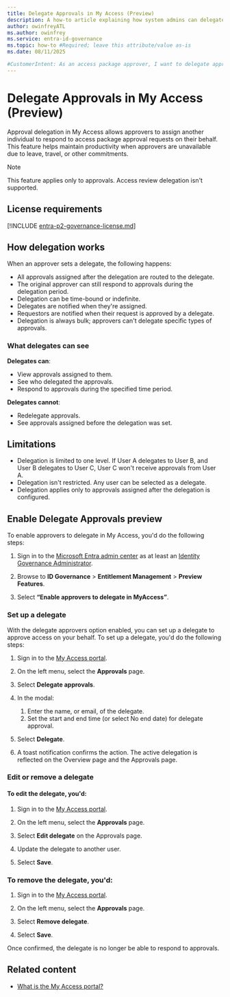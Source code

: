 ```yaml
---
title: Delegate Approvals in My Access (Preview)
description: A how-to article explaining how system admins can delegate approvals using My Access
author: owinfreyATL
ms.author: owinfrey
ms.service: entra-id-governance
ms.topic: how-to #Required; leave this attribute/value as-is
ms.date: 08/11/2025

#CustomerIntent: As an access package approver, I want to delegate approvals so that designated individuals can approve when I am not available to.
---
```


# Delegate Approvals in My Access (Preview)

Approval delegation in My Access allows approvers to assign another individual to respond to access package approval requests on their behalf. This feature helps maintain productivity when approvers are unavailable due to leave, travel, or other commitments.

> [!NOTE]
> This feature applies only to approvals. Access review delegation isn't supported.

## License requirements

[!INCLUDE [entra-p2-governance-license.md](../includes/entra-p2-governance-license.md)]

## How delegation works

When an approver sets a delegate, the following happens:

- All approvals assigned after the delegation are routed to the delegate.
- The original approver can still respond to approvals during the delegation period.
- Delegation can be time-bound or indefinite.
- Delegates are notified when they're assigned.
- Requestors are notified when their request is approved by a delegate.
- Delegation is always bulk; approvers can't delegate specific types of approvals.


### What delegates can see

**Delegates can**:
- View approvals assigned to them.
- See who delegated the approvals.
- Respond to approvals during the specified time period.

**Delegates cannot**:
- Redelegate approvals.
- See approvals assigned before the delegation was set.


## Limitations


- Delegation is limited to one level. If User A delegates to User B, and User B delegates to User C, User C won't receive approvals from User A.
- Delegation isn't restricted. Any user can be selected as a delegate.
- Delegation applies only to approvals assigned after the delegation is configured.


## Enable Delegate Approvals preview

To enable approvers to delegate in My Access, you'd do the following steps:

1. Sign in to the [Microsoft Entra admin center](https://entra.microsoft.com) as at least an [Identity Governance Administrator](../identity/role-based-access-control/permissions-reference.md#identity-governance-administrator).

1. Browse to **ID Governance** > **Entitlement Management** > **Preview Features**.

1. Select **“Enable approvers to delegate in MyAccess”**.

### Set up a delegate

With the delegate approvers option enabled, you can set up a delegate to approve access on your behalf. To set up a delegate, you'd do the following steps:

1.	Sign in to the [My Access portal](https://myaccess.microsoft.com).

1.	On the left menu, select the **Approvals** page.

1.	Select **Delegate approvals**.

1.	In the modal:
    1.	Enter the name, or email, of the delegate.
    1.	Set the start and end time (or select No end date) for delegate approval.

1.	Select **Delegate**.

1.	A toast notification confirms the action. The active delegation is reflected on the Overview page and the Approvals page.


### Edit or remove a delegate

#### To edit the delegate, you'd: 

1. Sign in to the [My Access portal](https://myaccess.microsoft.com).

1. On the left menu, select the **Approvals** page.

1. Select **Edit delegate** on the Approvals page.

1. Update the delegate to another user.

1. Select **Save**.

### To remove the delegate, you'd: 

1. Sign in to the [My Access portal](https://myaccess.microsoft.com).

1. On the left menu, select the **Approvals** page.

1. Select **Remove delegate**. 

1. Select **Save**. 

Once confirmed, the delegate is no longer be able to respond to approvals.


## Related content

- [What is the My Access portal?](my-access-portal-overview.md)


